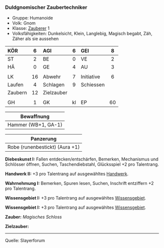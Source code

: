 ### Duldgnomischer Zaubertechniker

- Gruppe: Humanoide
- Volk: Gnom
- Klasse: [Zauberer](../../grw/charaktere-klasse-zauberer.md) 1
- Volksfähigkeiten: Dunkelsicht, Klein, Langlebig, Magisch begabt, Zäh, Zäher als sie aussehen

| KÖR     |  6  | AGI        |  6  | GEI        |  8  |
| :------ | :-: | :--------- | :-: | :--------- | :-: |
| ST      |  2  | BE         |  0  | VE         |  2  |
| HÄ      |  0  | GE         |  4  | AU         |  3  |
|         |     |            |     |            |     |
| LK      | 16  | Abwehr     |  7  | Initiative |  6  |
| Laufen  |  4  | Schlagen   |  9  | Schiessen  |     |
| Zaubern | 12  | Zielzauber |     |            |     |
|         |     |            |     |            |     |
| GH      |  1  | GK         | kl  | EP         | 60  |

|     Bewaffnung      |
| :-----------------: |
| Hammer (WB+1, GA-1) |

|           Panzerung            |
| :----------------------------: |
| Robe (runenbestickt) (Aura +1) |

**Diebeskunst I:** Fallen entdecken/entschärfen, Bemerken, Mechanismus und Schlösser öffnen, Suchen, Taschendiebstahl, Glücksspiel +2 pro Talentrang.

**Handwerk II:** +3 pro Talentrang auf ausgewähltes [Handwerk](../../grw/talente/handwerk.md).

**Wahrnehmung I:** Bemerken, Spuren lesen, Suchen, Inschrift entziffern +2 pro Talentrang.

**Wissensgebiet I:** +3 pro Talentrang auf ausgewähltes [Wissensgebiet](../../grw/talente/wissensgebiet.md).

**Wissensgebiet I:** +3 pro Talentrang auf ausgewähltes [Wissensgebiet](../../grw/talente/wissensgebiet.md).

**Zauber:** _Magisches Schloss_

**Zielzauber:**

---

Quelle: Slayerforum
